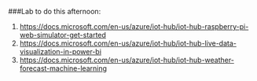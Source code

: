 ###Lab to do this afternoon:

1. https://docs.microsoft.com/en-us/azure/iot-hub/iot-hub-raspberry-pi-web-simulator-get-started
2. https://docs.microsoft.com/en-us/azure/iot-hub/iot-hub-live-data-visualization-in-power-bi
3. https://docs.microsoft.com/en-us/azure/iot-hub/iot-hub-weather-forecast-machine-learning
